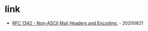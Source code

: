 # link

* [RFC 1342 - Non-ASCII Mail Headers and Encoding.](https://tools.ietf.org/html/rfc1342) - 20200821
